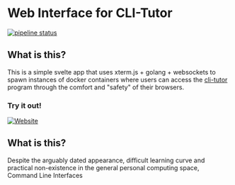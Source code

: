 # Web Interface for CLI-Tutor

[![pipeline status](https://gitlab.com/qasimwarraich/svelteterm/badges/main/pipeline.svg)](https://gitlab.com/qasimwarraich/svelteterm/-/commits/main)

## What is this?

This is a simple svelte app that uses xterm.js + golang + websockets to spawn
instances of docker containers where users can access the
[cli-tutor](https://gitlab.com/qasimwarraich/cli-tutor) program through the
comfort and "safety" of their browsers. 

### Try it out!


[![Website](https://img.shields.io/website?label=click%20me&up_color=light%20green&up_message=live&url=https%3A%2F%2Fclitutor.chistole.ch)](https://clitutor.chistole.ch) 

## What is this?

Despite the arguably dated appearance, difficult learning curve and practical
non-existence in the general personal computing space, Command Line Interfaces
